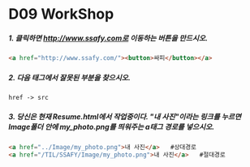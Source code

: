 # D09 WorkShop

##### 1. 클릭하면 http://www.ssafy.com로 이동하는 버튼을 만드시오.

```html
<a href="http://www.ssafy.com/"><button>싸피</button></a>
```



##### 2.  다음 태그에서 잘못된 부분을 찾으시오.

```html
href -> src
```



##### 3. 당신은 현재 Resume.html에서 작업중이다. "내 사진"이라는 링크를 누르면 Image폴더 안에 my_photo.png를 띄워주는 a태그 경로를 넣으시오.

```html
<a href="../Image/my_photo.png">내 사진</a>   #상대경로
<a href="/TIL/SSAFY/Image/my_photo.png">내 사진</a>   #절대경로
```


